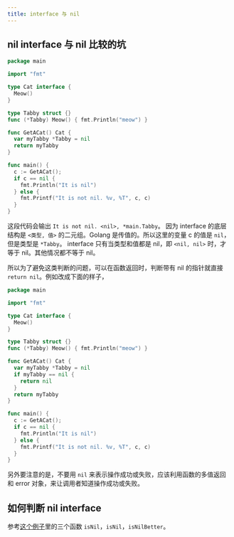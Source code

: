 ```yaml
---
title: interface 与 nil
---
```



## nil interface 与 nil 比较的坑

```go
package main

import "fmt"

type Cat interface {
  Meow()
}

type Tabby struct {}
func (*Tabby) Meow() { fmt.Println("meow") }

func GetACat() Cat {
  var myTabby *Tabby = nil
  return myTabby
}

func main() {
  c := GetACat();
  if c == nil {
    fmt.Println("It is nil")
  } else {
    fmt.Printf("It is not nil. %v, %T", c, c)
  }
}
```

这段代码会输出 `It is not nil. <nil>, *main.Tabby`。
因为 interface 的底层结构是 `<类型, 值>` 的二元组。Golang 是传值的。所以这里的变量 c 的值是 `nil`，但是类型是 `*Tabby`。
interface 只有当类型和值都是 nil，即 `<nil, nil>` 时，才等于 nil。其他情况都不等于 nil。

所以为了避免这类判断的问题，可以在函数返回时，判断带有 nil 的指针就直接 `return nil`。例如改成下面的样子，

```go
package main

import "fmt"

type Cat interface {
  Meow()
}

type Tabby struct {}
func (*Tabby) Meow() { fmt.Println("meow") }

func GetACat() Cat {
  var myTabby *Tabby = nil
  if myTabby == nil {
    return nil
  }
  return myTabby
}

func main() {
  c := GetACat();
  if c == nil {
    fmt.Println("It is nil")
  } else {
    fmt.Printf("It is not nil. %v, %T", c, c)
  }
}
```


另外要注意的是，不要用 `nil` 来表示操作成功或失败，应该利用函数的多值返回和 error 对象，来让调用者知道操作成功或失败。


## 如何判断 nil interface

参考[这个例子](https://gist.github.com/mangatmodi/06946f937cbff24788fa1d9f94b6b138)里的三个函数 `isNil`，`isNil`，`isNilBetter`。
